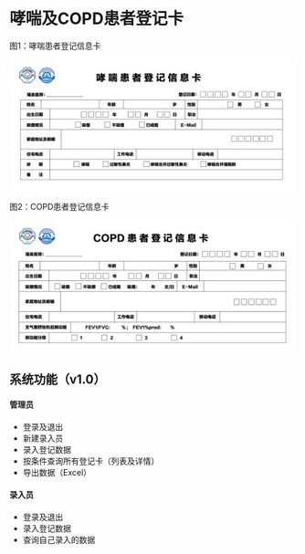 # 哮喘及COPD患者登记卡

图1：哮喘患者登记信息卡

![哮喘](doc/asthma.jpg)

图2：COPD患者登记信息卡

![COPD](doc/copd.jpg)

## 系统功能（v1.0）

#### 管理员
* 登录及退出
* 新建录入员
* 录入登记数据
* 按条件查询所有登记卡（列表及详情）
* 导出数据（Excel）

#### 录入员
* 登录及退出
* 录入登记数据
* 查询自己录入的数据
